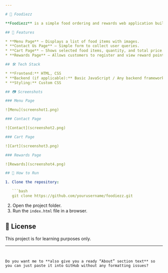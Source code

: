 ```yaml
---

# 🍔 Foodiezz

**Foodiezz** is a simple food ordering and rewards web application built during my B.Tech first year. It allows users to explore a menu, add items to a cart, register for rewards, and contact the store.

## 📌 Features

* **Menu Page** – Displays a list of food items with images.
* **Contact Us Page** – Simple form to collect user queries.
* **Cart Page** – Shows selected food items, quantity, and total price.
* **Rewards Page** – Allows customers to register and view reward points.

## 🛠️ Tech Stack

* **Frontend:** HTML, CSS
* **Backend (if applicable):** Basic JavaScript / Any backend framework you used
* **Styling:** Custom CSS

## 📷 Screenshots

### Menu Page

![Menu](screenshot1.png)

### Contact Page

![Contact](screenshot2.png)

### Cart Page

![Cart](screenshot3.png)

### Rewards Page

![Rewards](screenshot4.png)

## 🚀 How to Run

1. Clone the repository:

   ```bash
   git clone https://github.com/yourusername/foodiezz.git
   ```
2. Open the project folder.
3. Run the `index.html` file in a browser.

## 📜 License

This project is for learning purposes only.

---
```


Do you want me to **also give you a ready “About” section text** so you can just paste it into GitHub without any formatting issues?
